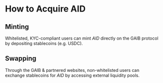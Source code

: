 # How to Acquire AID

## **Minting**

Whitelisted, KYC-compliant users can mint _AID_ directly on the GAIB protocol by depositing stablecoins (e.g. USDC).

## **Swapping**

Through the GAIB & partnered websites, non-whitelisted users can exchange stablecoins for _AID_ by accessing external liquidity pools.
